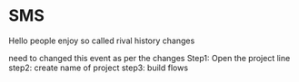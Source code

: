 # SMS
Hello people enjoy
so called rival history changes

need to changed this event as per the changes
Step1: Open the project line
step2: create name of project
step3: build flows
